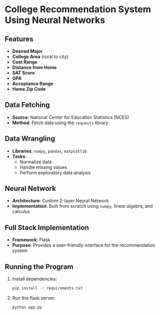# College Recommendation System Using Neural Networks

## Features
- **Desired Major**
- **College Area** (rural to city)
- **Cost Range**
- **Distance from Home**
- **SAT Score**
- **GPA**
- **Acceptance Range**
- **Home Zip Code**

## Data Fetching
- **Source**: National Center for Education Statistics (NCES)
- **Method**: Fetch data using the `requests` library

## Data Wrangling
- **Libraries**: `numpy`, `pandas`, `matplotlib`
- **Tasks**:
  - Normalize data
  - Handle missing values
  - Perform exploratory data analysis

## Neural Network
- **Architecture**: Custom 2-layer Neural Network
- **Implementation**: Built from scratch using `numpy`, linear algebra, and calculus

## Full Stack Implementation
- **Framework**: Flask
- **Purpose**: Provides a user-friendly interface for the recommendation system

## Running the Program
1. Install dependencies:
   ```bash
   pip install -r requirements.txt
2. Run the flask server:
   ```bash 
   python app.py
